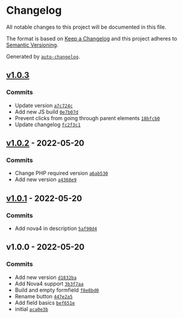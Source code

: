 # Changelog

All notable changes to this project will be documented in this file.

The format is based on [Keep a Changelog](https://keepachangelog.com/en/1.0.0/)
and this project adheres to [Semantic Versioning](https://semver.org/spec/v2.0.0.html).

Generated by [`auto-changelog`](https://github.com/CookPete/auto-changelog).

## [v1.0.3](https://github.com/sietse85/nova-button/compare/v1.0.2...v1.0.3)

### Commits

- Update version [`a7c724c`](https://github.com/sietse85/nova-button/commit/a7c724c0e8e4cd36a2f474505835a792434752ca)
- Add new JS build [`0e7b07d`](https://github.com/sietse85/nova-button/commit/0e7b07dea84f125e64886eafa4e861fda1f0aa5c)
- Prevent clicks from going through parent elements [`18bfcb0`](https://github.com/sietse85/nova-button/commit/18bfcb008eeb2963be24615c991d854360b72223)
- Update changelog [`fc2f3c1`](https://github.com/sietse85/nova-button/commit/fc2f3c108933b21e3d68d590defccb427058fa9b)

## [v1.0.2](https://github.com/sietse85/nova-button/compare/v1.0.1...v1.0.2) - 2022-05-20

### Commits

- Change PHP required version [`a6ab530`](https://github.com/sietse85/nova-button/commit/a6ab530e1d66244f769053c78afc7ce3ba66e84b)
- Add new version [`a4368e9`](https://github.com/sietse85/nova-button/commit/a4368e9a130e5b36bdb303d910213c0eeab47622)

## [v1.0.1](https://github.com/sietse85/nova-button/compare/v1.0.0...v1.0.1) - 2022-05-20

### Commits

- Add nova4 in description [`5af90d4`](https://github.com/sietse85/nova-button/commit/5af90d4aae4f8490c8dd2df8e32aeadcd607c6ee)

## v1.0.0 - 2022-05-20

### Commits

- Add new version [`d1832ba`](https://github.com/sietse85/nova-button/commit/d1832ba268fed78ab0959fb44ce579e33c73835d)
- Add Nova4 support [`3b3f7aa`](https://github.com/sietse85/nova-button/commit/3b3f7aaf6eacf8467d5beb79400f27a46a9447c5)
- Build and empty formfield [`f8e8bd0`](https://github.com/sietse85/nova-button/commit/f8e8bd066e5b447fd66fd4c589a50108e72e60cf)
- Rename button [`447e2a5`](https://github.com/sietse85/nova-button/commit/447e2a5b3ba70d3a5fa1e5e05215020341cb612b)
- Add field basics [`bef651e`](https://github.com/sietse85/nova-button/commit/bef651ef4d656734ac6e4bda9c7d05c8905a5cb4)
- initial [`aca0e3b`](https://github.com/sietse85/nova-button/commit/aca0e3ba128afb4e1559026b10c9d9228349b93f)
